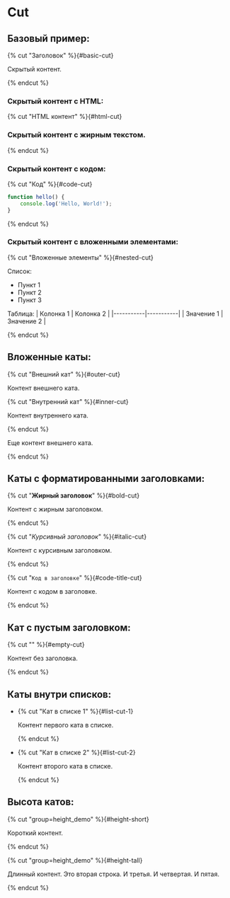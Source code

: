 # Cut

## Базовый пример:

{% cut "Заголовок" %}{#basic-cut}

Скрытый контент.

{% endcut %}

### Скрытый контент с HTML:

{% cut "HTML контент" %}{#html-cut}

### Скрытый контент с <strong>жирным</strong> текстом.

{% endcut %}

### Скрытый контент с кодом:

{% cut "Код" %}{#code-cut}

```javascript
function hello() {
    console.log('Hello, World!');
}
```

{% endcut %}

### Скрытый контент с вложенными элементами:

{% cut "Вложенные элементы" %}{#nested-cut}

Список:
- Пункт 1
- Пункт 2
- Пункт 3

Таблица:
| Колонка 1 | Колонка 2 |
|-----------|-----------|
| Значение 1 | Значение 2 |

{% endcut %}

## Вложенные каты:

{% cut "Внешний кат" %}{#outer-cut}

Контент внешнего ката.

{% cut "Внутренний кат" %}{#inner-cut}

Контент внутреннего ката.

{% endcut %}

Еще контент внешнего ката.

{% endcut %}

## Каты с форматированными заголовками:

{% cut "**Жирный заголовок**" %}{#bold-cut}

Контент с жирным заголовком.

{% endcut %}

{% cut "*Курсивный заголовок*" %}{#italic-cut}

Контент с курсивным заголовком.

{% endcut %}

{% cut "`Код в заголовке`" %}{#code-title-cut}

Контент с кодом в заголовке.

{% endcut %}

## Кат с пустым заголовком:

{% cut "" %}{#empty-cut}

Контент без заголовка.

{% endcut %}

## Каты внутри списков:

* {% cut "Кат в списке 1" %}{#list-cut-1}

  Контент первого ката в списке.

  {% endcut %}

* {% cut "Кат в списке 2" %}{#list-cut-2}

  Контент второго ката в списке.

  {% endcut %}

## Высота катов:

{% cut "group=height_demo" %}{#height-short}

Короткий контент.

{% endcut %}

{% cut "group=height_demo" %}{#height-tall}

Длинный контент.
Это вторая строка.
И третья.
И четвертая.
И пятая.

{% endcut %}
